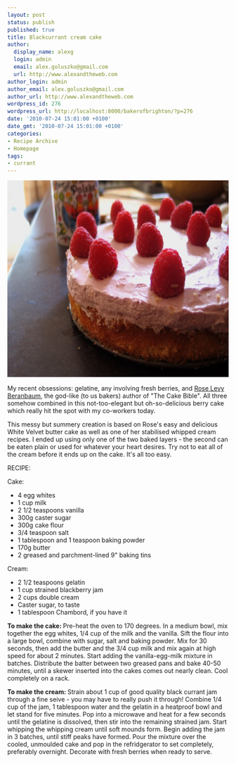 ```yaml
---
layout: post
status: publish
published: true
title: Blackcurrant cream cake
author:
  display_name: alexg
  login: admin
  email: alex.goluszko@gmail.com
  url: http://www.alexandtheweb.com
author_login: admin
author_email: alex.goluszko@gmail.com
author_url: http://www.alexandtheweb.com
wordpress_id: 276
wordpress_url: http://localhost:8000/bakerofbrighton/?p=276
date: '2010-07-24 15:01:00 +0100'
date_gmt: '2010-07-24 15:01:00 +0100'
categories:
- Recipe Archive
- Homepage
tags:
- currant
---
```

<p><a href="/images/2010/07/IMG_2986-copy.jpg"><img class="alignnone size-medium wp-image-279" title="Currant cream cake" src="/images/2010/07/IMG_2986-copy-620x447.jpg" alt="Currant cream cake" width="620" height="447" /></a></p>
<p>My recent obsessions: gelatine, any involving fresh berries, and <a href="http://www.realbakingwithrose.com/">Rose Levy Beranbaum</a>, the god-like (to us bakers) author of "The Cake Bible". All three somehow combined in this not-too-elegant but oh-so-delicious berry cake which really hit the spot with my co-workers today.</p>
<p>This messy but summery creation is based on Rose's easy and delicious White Velvet butter cake as well as one of her stabilised whipped cream recipes. I ended up using only one of the two baked layers - the second can be eaten plain or used for whatever your heart desires. Try not to eat all of the cream before it ends up on the cake. It's all too easy. </p>
<p>RECIPE:</p>
<p>Cake:</p>
<ul>
<li>4 egg whites</li>
<li>1 cup milk</li>
<li>2 1/2 teaspoons vanilla</li>
<li>300g caster sugar</li>
<li>300g cake flour</li>
<li>3/4 teaspoon salt</li>
<li>1 tablespoon and 1 teaspoon baking powder</li>
<li>170g butter</li>
<li>2 greased and parchment-lined 9" baking tins</li>
</ul>
<p>Cream:</p>
<ul>
<li> 2 1/2 teaspoons gelatin</li>
<li> 1 cup strained blackberry jam</li>
<li> 2 cups double cream</li>
<li> Caster sugar, to taste</li>
<li> 1 tablespoon Chambord, if you have it</li>
</ul>
<p><strong>To make the cake: </strong>Pre-heat the oven to 170 degrees. In a medium bowl, mix together the egg whites, 1/4 cup of the milk and the vanilla. Sift the flour into a large bowl, combine with sugar, salt and baking powder. Mix for 30 seconds, then add the butter and the 3/4 cup milk and mix again at high speed for about 2 minutes. Start adding the vanilla-egg-milk mixture in batches. Distribute the batter between two greased pans and bake 40-50 minutes, until a skewer inserted into the cakes comes out nearly clean. Cool completely on a rack.</p>
<p><strong>To make the cream: </strong>Strain about 1 cup of good quality black currant jam through a fine seive - you may have to really push it through! Combine 1/4 cup of the jam, 1 tablespoon water and the gelatin in a heatproof bowl and let stand for five minutes. Pop into a microwave and heat for a few seconds until the gelatine is dissolved, then stir into the remaining strained jam. Start whipping the whipping cream until soft mounds form. Begin adding the jam in 3 batches, until stiff peaks have formed. Pour the mixture over the cooled, unmoulded cake and pop in the refridgerator to set completely, preferably overnight. Decorate with fresh berries when ready to serve.</p>
